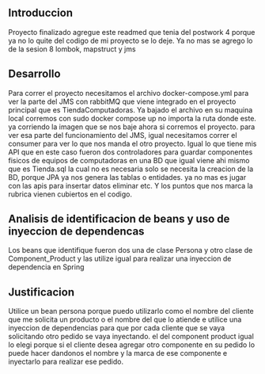 ## Introduccion
Proyecto finalizado agregue este readmed que tenia del postwork 4 porque ya no lo quite del codigo de mi proyecto se lo deje. Ya no mas se agrego lo de la sesion 8 lombok, mapstruct y jms

## Desarrollo
Para correr el proyecto necesitamos el archivo docker-compose.yml para ver la parte del JMS con rabbitMQ que viene integrado en el proyecto principal que es TiendaComputadoras. Ya bajado el archivo en su maquina local corremos con sudo docker compose up no importa la ruta donde este. ya corriendo la imagen que se nos baje ahora si corremos el proyecto. para ver esa parte del funcionamiento del JMS, igual necesitamos correr el consumer para ver lo que nos manda el otro proyecto.  Igual lo que tiene mis API que en este caso fueron dos controladores para guardar componentes fisicos de equipos de computadoras en una BD que igual viene ahi mismo que es Tienda.sql la cual no es necesaria solo se necesita la creacion de la BD, porque JPA ya nos genera las tablas o entidades. ya no mas es jugar con las apis para insertar datos eliminar etc. Y los puntos que nos marca la rubrica vienen cubiertos en el codigo.


## Analisis de identificacion de beans y uso de inyeccion de dependencas

Los beans que identifique fueron dos una de clase Persona y otro clase de Component_Product y las utilize igual para realizar una inyeccion de dependencia en Spring

## Justificacion
Utilice un bean persona porque puedo utilizarlo como el nombre del cliente que me solicita un producto o el nombre del que lo atiende e utilice una inyeccion de dependencias para que por cada cliente que se vaya solicitando otro pedido se vaya inyectando. el del component product igual lo elegi porque si el cliente desea agregar otro componente en su pedido lo puede hacer dandonos el nombre y la marca de ese componente e inyectarlo para realizar ese pedido.


